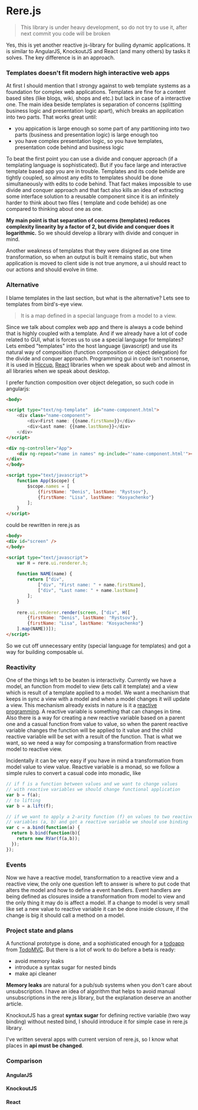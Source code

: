 # Rere.js

> This library is under heavy development, so do not try to use it, after next commit
> you code will be broken

Yes, this is yet another reactive js-library for builing dynamic applications.
It is similar to AngularJS, KnockoutJS and React (and many others) by tasks it solves.
The key difference is in an approach.

### Templates doesn't fit modern high interactive web apps
At first I should mention that I strongy against to web template systems as a foundation 
for complex web applications. Templates are fine for a content based sites (like blogs, 
wiki, shops and etc.) but lack in case of a interactive one. The main idea beside templates 
is separation of concerns (splitting business logic and presentation logic apart), which 
breaks an appilcation into two parts. That works great until:
 * you appication is large enough so some part of any partitioning into two parts (business 
 and presentation logic) is large enough too
 * you have complex presentation logic, so you have templates, presentation code behind 
 and business logic
 

To beat the first point you can use a divide and conquer approach (if a templating language 
is sophisticated). But if you face large and interactive template based app you are in 
trouble. Templates and its code behide are tightly coupled, so almost any edits to templates 
should be done simultaneously with edits to code behind. That fact makes impossible to use 
divide and conquer approach and that fact also kills an idea of extracting some interface 
solution to a reusable component since it is an infinitely harder to think about two files (
template and code behide) as one compared to thinking about one as one.

**My main point is that separation of concerns (templates) reduces complexity linearity 
by a factor of 2, but divide and conquer does it logarithmic.** So we should develop a 
library with divide and conquer in mind.

Another weakness of templates that they were disigned as one time transformation, so when an 
output is built it remains static, but when application is moved to client side is not true 
anymore, a ui should react to our actions and should evolve in time.

### Alternative
I blame templates in the last section, but what is the alternative? Lets see to templates from 
bird's-eye view. 
> It is a map defined in a special language from a model to a view. 

Since we talk about complex web app and there is always a code behind that is highly coupled with a template. 
And if we already have a lot of code related to GUI, what is forces us to use a special language for templates? 
Lets embed "templates" into the host language (javascript) and use its natural way of composition (function 
composition or object delegation) for the divide and conquer approach. Programming gui in code isn't nonsense, 
it is used in [Hiccup](https://github.com/weavejester/hiccup), [React](http://facebook.github.io/react/) libraries 
when we speak about web and almost in all libraries when we speak about desktop.

I prefer function composition over object delegation, so such code in angularjs:

```html
<body>

<script type="text/ng-template"  id="name-component.html">
    <div class="name-component">
        <div>First name: {{name.firstName}}</div>
        <div>Last name: {{name.lastName}}</div>
    </div>
</script>

<div ng-controller="App">
    <div ng-repeat="name in names" ng-include="'name-component.html'"></div>
</div>
</body>

<script type="text/javascript">
    function App($scope) {
        $scope.names = [
            {firstName: "Denis", lastName: "Rystsov"},
            {firstName: "Lisa", lastName: "Kosyachenko"}
        ];
    }
</script>
```

could be rewritten in rere.js as

```html
<body>
<div id="screen" />
</body>

<script type="text/javascript">
    var H = rere.ui.renderer.h;
    
    function NAME(name) {
        return ["div",
            ["div", "First name: " + name.firstName],
            ["div", "Last name: " + name.lastName]
        ];
    }
    
    rere.ui.renderer.render(screen, ["div", H([
        {firstName: "Denis", lastName: "Rystsov"},
        {firstName: "Lisa", lastName: "Kosyachenko"}
    ].map(NAME))]);
</script>
```

So we cut off unnecessary entity (special language for templates) and got a way for building composable ui.

### Reactivity
One of the things left to be beaten is interactivity. Currently we have a model, an function from model to 
view (lets call it template) and a view which is result of a template applied to a model. We want a mechanism 
that keeps in sync a view with a model and when a model changes it will update a view. This mechanism already 
exists in nature is it a [reactive programming](http://en.wikipedia.org/wiki/Reactive_programming). A reactive 
variable is something that can changes in time. Also there is a way for creating a new reactive variable based on 
a parent one and a casual function from value to value, so when the parent reactive variable changes the function 
will be applied to it value and the child reactive variable will be set with a result of the function. That is 
what we want, so we need a way for composing a transformation from reactive model to reactive view. 

Incidentally it can be very easy if you have in mind a transformation from model value to view value. Reactive 
variable is a monad, so we follow a simple rules to convert a casual code into monadic, like
```javascript
// if f is a function between values and we want to change values 
// with reactive variables we should change functional application
var b = f(a);
// to lifting
var b = a.lift(f);

// if we want to apply a 2-arity function (f) on values to two reactive
// variables (a, b) and got a reactive variable we should use binding
var c = a.bind(function(a) {
  return b.bind(function(b){
    return new RVar(f(a,b));
  });
});
```

### Events
Now we have a reactive model, transformation to a reactive view and a reactive view, the only one question left to 
answer is where to put code that alters the model and how to define a event handlers. Event handlers are being 
defined as closures inside a transformation from model to view and the only thing it may do is affect a model. If a
change to model is very small like set a new value to reactive variable it can be done inside closure, if the change 
is big it should call a method on a model.

### Project state and plans
A functional prototype is done, and a sophisticated enough for a 
[todoapp](https://github.com/rystsov/rerejs/blob/master/examples/todomvc/todomvc.html) from [TodoMVC](http://todomvc.com/). 
But there is a lot of work to do before a beta is ready:
 * avoid memory leaks
 * introduce a syntax sugar for nested binds
 * make api cleaner

**Memory leaks** are natural for a pub/sub systems when you don't care about unsubscription. I have an idea of 
algorithm that helps to avoid manual unsubscriptions in the rere.js library, but the explanation deserve an another 
article.

KnockoutJS has a great **syntax sugar** for defining rective variable (two way binding) without nested bind, I should 
introduce it for simple case in rere.js library.

I've written several apps with current version of rere.js, so I know what places in **api must be changed**.
 

### Comparison
#### AngularJS
#### KnockoutJS
#### React
